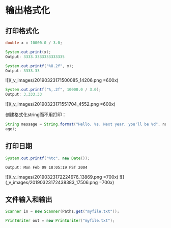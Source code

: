 # 输出格式化
## 打印格式化
```java
double x = 10000.0 / 3.0;

System.out.print(x);
Output: 3333.3333333333335

System.out.printf("%8.2f", x);
Output: 3333.33
```
![](_v_images/20190323171500085_14206.png =600x)
```java
System.out.printf("%,.2f", 10000.0 / 3.0);
Output: 3,333.33
```
![](_v_images/20190323171551704_4552.png =600x)

创建格式化string而不用打印：
```java
String message = String.format("Hello, %s. Next year, you'll be %d", name,
age);
```

## 打印日期
```java
System.out.printf("%tc", new Date());
```
```
Output: Mon Feb 09 18:05:19 PST 2004
```
![](_v_images/20190323172224976_13869.png =700x)
![](_v_images/20190323172438383_17506.png =700x)
## 文件输入和输出
```java
Scanner in = new Scanner(Paths.get("myfile.txt"));

PrintWriter out = new PrintWriter("myfile.txt");
```